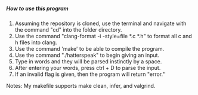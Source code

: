 ##### How to use this program

1. Assuming the repository is cloned, use the terminal and navigate with the command "cd" into the folder directory.
2. Use the command "clang-format -i -style=file *.c *.h" to format all c and h files into clang.
3. Use the command 'make'  to be able to compile the program.
4. Use the command "./hatterspeak" to begin giving an input.
5. Type in words and they will be parsed instinctly by a space.
6. After entering your words, press ctrl + D to parse the input.
7. If an invalid flag is given, then the program will return "error."

Notes: My makefile supports make clean, infer, and valgrind.

